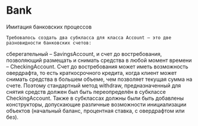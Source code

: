 # Bank
Имитация банковских процессов

	Требовалось создать два субкласса для класса Account – это две разновидности банковских счетов: 
сберегательный – SavingsAccount, и счет до востребования, позволяющий размещать и снимать средства в любой момент времени – CheckingAccount. 
Счет до востребования может иметь возможность овердрафта, то есть краткосрочного кредита, когда клиент может снимать средства в большем объеме, 
чем позволяет текущая сумма на счете. Поэтому стандартный метод withdraw, предназначенный для снятия средств должен был быть переопределён в субклассе 
CheckingAccount. Также в субклассах должны были быть добавлены конструкторы, допускающие различные возможности инициализации объектов (начальный баланс, 
процентная ставка, с овердрафтом или без).
